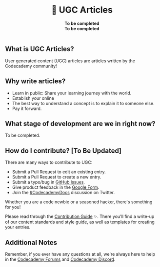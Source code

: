 <div align="center">
  <h1>📝 UGC Articles</h1>
  <strong>To be completed</strong><br>
  <strong>To be completed</strong>
</div>
<br>

## What is UGC Articles?

User generated content (UGC) articles are articles written by the Codecademy community!

## Why write articles?

- Learn in public: Share your learning journey with the world.
- Establish your online 
- The best way to understand a concept is to explain it to someone else.
- Pay it forward.

## What stage of development are we in right now?

To be completed.

## How do I contribute? [To Be Updated]

There are many ways to contribute to UGC:

- Submit a Pull Request to edit an existing entry.
- Submit a Pull Request to create a new entry.
- Submit a typo/bug in [GitHub Issues](https://github.com/Codecademy/docs/issues).
- Give product feedback in the [Google Form](https://docs.google.com/forms/d/e/1FAIpQLSeqwAiV8C2EjXciqTvPFI-ABxkh9iyy7HL-hnr69GrRW99MiA/viewform).
- Join the [#CodecademyDocs](https://twitter.com/search?q=%23CodecademyDocs&src=typed_query&f=live) discussion on Twitter.

Whether you are a code newbie or a seasoned hacker, there's something for you!

Please read through the [Contribution Guide](https://github.com/Codecademy/docs/blob/main/.github/CONTRIBUTING.md) ✨. There you'll find a write-up of our content standards and style guide, as well as templates for creating your entries.

## Additional Notes

Remember, if you ever have any questions at all, we're always here to help in the [Codecademy Forums](https://discuss.codecademy.com/) and [Codecademy Discord](https://discord.com/invite/codecademy).
